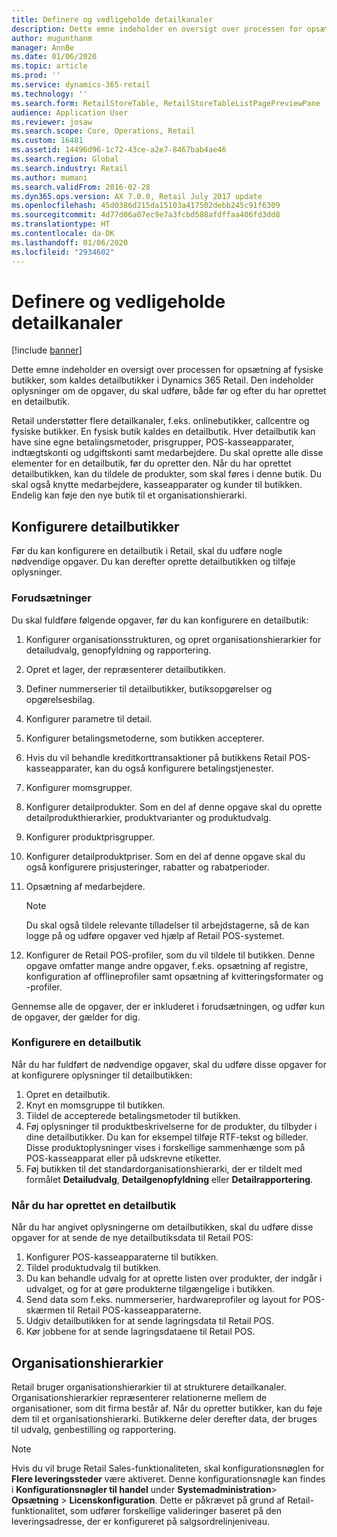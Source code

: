 ```yaml
---
title: Definere og vedligeholde detailkanaler
description: Dette emne indeholder en oversigt over processen for opsætning af fysiske butikker, som kaldes detailbutikker i Dynamics 365 Retail. Den indeholder oplysninger om de opgaver, du skal udføre, både før og efter du har oprettet en detailbutik.
author: mugunthanm
manager: AnnBe
ms.date: 01/06/2020
ms.topic: article
ms.prod: ''
ms.service: dynamics-365-retail
ms.technology: ''
ms.search.form: RetailStoreTable, RetailStoreTableListPagePreviewPane
audience: Application User
ms.reviewer: josaw
ms.search.scope: Core, Operations, Retail
ms.custom: 16481
ms.assetid: 14496d96-1c72-43ce-a2e7-8467bab4ae46
ms.search.region: Global
ms.search.industry: Retail
ms.author: mumani
ms.search.validFrom: 2016-02-28
ms.dyn365.ops.version: AX 7.0.0, Retail July 2017 update
ms.openlocfilehash: 45d0386d215da15103a417502debb245c91f6309
ms.sourcegitcommit: 4d77d06a07ec9e7a3fcbd508afdffaa406fd3dd8
ms.translationtype: HT
ms.contentlocale: da-DK
ms.lasthandoff: 01/06/2020
ms.locfileid: "2934602"
---
```

# <a name="define-and-maintain-retail-channels"></a>Definere og vedligeholde detailkanaler

[!include [banner](includes/banner.md)]

Dette emne indeholder en oversigt over processen for opsætning af fysiske butikker, som kaldes detailbutikker i Dynamics 365 Retail. Den indeholder oplysninger om de opgaver, du skal udføre, både før og efter du har oprettet en detailbutik.

Retail understøtter flere detailkanaler, f.eks. onlinebutikker, callcentre og fysiske butikker. En fysisk butik kaldes en detailbutik. Hver detailbutik kan have sine egne betalingsmetoder, prisgrupper, POS-kasseapparater, indtægtskonti og udgiftskonti samt medarbejdere. Du skal oprette alle disse elementer for en detailbutik, før du opretter den. Når du har oprettet detailbutikken, kan du tildele de produkter, som skal føres i denne butik. Du skal også knytte medarbejdere, kasseapparater og kunder til butikken. Endelig kan føje den nye butik til et organisationshierarki.

## <a name="setting-up-retail-stores"></a>Konfigurere detailbutikker

Før du kan konfigurere en detailbutik i Retail, skal du udføre nogle nødvendige opgaver. Du kan derefter oprette detailbutikken og tilføje oplysninger.

### <a name="prerequisites"></a>Forudsætninger

Du skal fuldføre følgende opgaver, før du kan konfigurere en detailbutik:

1. Konfigurer organisationsstrukturen, og opret organisationshierarkier for detailudvalg, genopfyldning og rapportering.
2. Opret et lager, der repræsenterer detailbutikken.
3. Definer nummerserier til detailbutikker, butiksopgørelser og opgørelsesbilag.
4. Konfigurer parametre til detail.
5. Konfigurer betalingsmetoderne, som butikken accepterer.
6. Hvis du vil behandle kreditkorttransaktioner på butikkens Retail POS-kasseapparater, kan du også konfigurere betalingstjenester.
7. Konfigurer momsgrupper.
8. Konfigurer detailprodukter. Som en del af denne opgave skal du oprette detailprodukthierarkier, produktvarianter og produktudvalg.
9. Konfigurer produktprisgrupper.
10. Konfigurer detailproduktpriser. Som en del af denne opgave skal du også konfigurere prisjusteringer, rabatter og rabatperioder.
11. Opsætning af medarbejdere.

    > [!NOTE]
    > Du skal også tildele relevante tilladelser til arbejdstagerne, så de kan logge på og udføre opgaver ved hjælp af Retail POS-systemet.

12. Konfigurer de Retail POS-profiler, som du vil tildele til butikken. Denne opgave omfatter mange andre opgaver, f.eks. opsætning af registre, konfiguration af offlineprofiler samt opsætning af kvitteringsformater og -profiler.

Gennemse alle de opgaver, der er inkluderet i forudsætningen, og udfør kun de opgaver, der gælder for dig.

### <a name="set-up-a-retail-store"></a>Konfigurere en detailbutik

Når du har fuldført de nødvendige opgaver, skal du udføre disse opgaver for at konfigurere oplysninger til detailbutikken:

1. Opret en detailbutik.
2. Knyt en momsgruppe til butikken.
3. Tildel de accepterede betalingsmetoder til butikken.
4. Føj oplysninger til produktbeskrivelserne for de produkter, du tilbyder i dine detailbutikker. Du kan for eksempel tilføje RTF-tekst og billeder. Disse produktoplysninger vises i forskellige sammenhænge som på POS-kasseapparat eller på udskrevne etiketter.
5. Føj butikken til det standardorganisationshierarki, der er tildelt med formålet **Detailudvalg**, **Detailgenopfyldning** eller **Detailrapportering**.

### <a name="after-you-set-up-a-retail-store"></a>Når du har oprettet en detailbutik

Når du har angivet oplysningerne om detailbutikken, skal du udføre disse opgaver for at sende de nye detailbutiksdata til Retail POS:

1. Konfigurer POS-kasseapparaterne til butikken.
2. Tildel produktudvalg til butikken.
3. Du kan behandle udvalg for at oprette listen over produkter, der indgår i udvalget, og for at gøre produkterne tilgængelige i butikken.
4. Send data som f.eks. nummerserier, hardwareprofiler og layout for POS-skærmen til Retail POS-kasseapparaterne.
5. Udgiv detailbutikken for at sende lagringsdata til Retail POS.
6. Kør jobbene for at sende lagringsdataene til Retail POS.

## <a name="organization-hierarchies"></a>Organisationshierarkier

Retail bruger organisationshierarkier til at strukturere detailkanaler. Organisationshierarkier repræsenterer relationerne mellem de organisationer, som dit firma består af. Når du opretter butikker, kan du føje dem til et organisationshierarki. Butikkerne deler derefter data, der bruges til udvalg, genbestilling og rapportering.

> [!NOTE]
> Hvis du vil bruge Retail Sales-funktionaliteten, skal konfigurationsnøglen for **Flere leveringssteder** være aktiveret. Denne konfigurationsnøgle kan findes i **Konfigurationsnøgler til handel** under **Systemadministration**\> **Opsætning** \> **Licenskonfiguration**. Dette er påkrævet på grund af Retail-funktionalitet, som udfører forskellige valideringer baseret på den leveringsadresse, der er konfigureret på salgsordrelinjeniveau.
